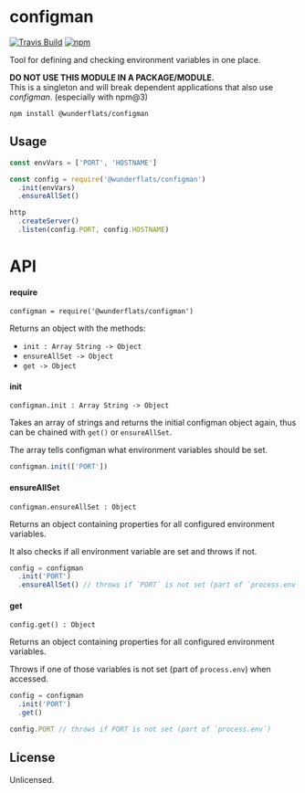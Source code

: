 # configman

[![Travis Build](http://img.shields.io/travis/wunderflats/configman.svg?style=flat)](https://travis-ci.org/wunderflats/configman) [![npm](https://img.shields.io/npm/dm/configman.svg)](https://www.npmjs.com/package/configman)

Tool for defining and checking environment variables in one place.

**DO NOT USE THIS MODULE IN A PACKAGE/MODULE.**  
This is a singleton and will break dependent applications that also use *configman*. (especially with npm@3)


```
npm install @wunderflats/configman
```

## Usage

``` js
const envVars = ['PORT', 'HOSTNAME']

const config = require('@wunderflats/configman')
  .init(envVars)
  .ensureAllSet()

http
  .createServer()
  .listen(config.PORT, config.HOSTNAME)
```

# API

#### require

`configman = require('@wunderflats/configman')`

Returns an object with the methods:

* `init : Array String -> Object`
* `ensureAllSet -> Object`
* `get -> Object`

#### init

`configman.init : Array String -> Object`

Takes an array of strings and returns the initial configman object again, thus can be chained with `get()` or `ensureAllSet`.

The array tells configman what environment variables should be set.

```js
configman.init(['PORT'])
```

#### ensureAllSet

`configman.ensureAllSet : Object`

Returns an object containing properties for all configured environment variables.

It also checks if all environment variable are set and throws if not.

```js
config = configman
  .init('PORT')
  .ensureAllSet() // throws if `PORT` is not set (part of `process.env`)
```

#### get

`config.get() : Object`

Returns an object containing properties for all configured environment variables.

Throws if one of those variables is not set (part of `process.env`) when accessed.

```js
config = configman
  .init('PORT')
  .get()

config.PORT // throws if PORT is not set (part of `process.env`)
```

## License

Unlicensed.
